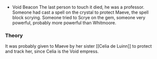 * Void Beacon
The last person to touch it died, he was a professor.
Someone had cast a spell on the crystal to protect Maeve, the spell block scrying.
Someone tried to Scrye on the gem, someone very powerful, probably more powerful than Whitmoore.

### Theory
It was probably given to Maeve by her sister [[Celia de Luinn]] to protect and track her, since Celia is the Void empress.